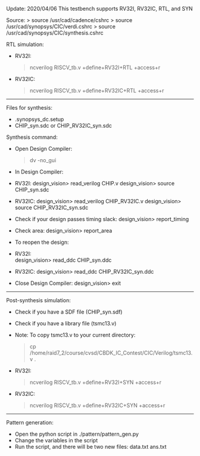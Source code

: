 Update: 2020/04/06
This testbench supports RV32I, RV32IC, RTL, and SYN

Source:
    >	source /usr/cad/cadence/cshrc
    >	source /usr/cad/synopsys/CIC/verdi.cshrc
    >	source /usr/cad/synopsys/CIC/synthesis.cshrc

RTL simulation:
- RV32I:
    >	ncverilog RISCV_tb.v +define+RV32I+RTL +access+r
- RV32IC:
    >	ncverilog RISCV_tb.v +define+RV32IC+RTL +access+r
    
--------------------------------------------------------------------------
Files for synthesis:
- .synopsys_dc.setup
- CHIP_syn.sdc or CHIP_RV32IC_syn.sdc

Synthesis command:
- Open Design Compiler:
    > dv -no_gui
- In Design Compiler:
- RV32I:
    design_vision> read_verilog CHIP.v
    design_vision> source CHIP_syn.sdc
- RV32IC:
    design_vision> read_verilog CHIP_RV32IC.v
    design_vision> source CHIP_RV32IC_syn.sdc

- Check if your design passes timing slack:
    design_vision> report_timing
- Check area:
    design_vision> report_area

- To reopen the design:
- RV32I:	
    design_vision> read_ddc CHIP_syn.ddc
- RV32IC:
    design_vision> read_ddc CHIP_RV32IC_syn.ddc
- Close Design Compiler:
    design_vision> exit
    
--------------------------------------------------------------------------
Post-synthesis simulation:
- Check if you have a SDF file (CHIP_syn.sdf)
- Check if you have a library file (tsmc13.v)
- Note: To copy tsmc13.v to your current directory:
    >	cp /home/raid7_2/course/cvsd/CBDK_IC_Contest/CIC/Verilog/tsmc13.v .

- RV32I:
    >	ncverilog RISCV_tb.v +define+RV32I+SYN +access+r
- RV32IC:
    >	ncverilog RISCV_tb.v +define+RV32IC+SYN +access+r

--------------------------------------------------------------------------
Pattern generation:
- Open the python script in ./pattern/pattern_gen.py
- Change the variables in the script
- Run the script, and there will be two new files:
	data.txt
	ans.txt
